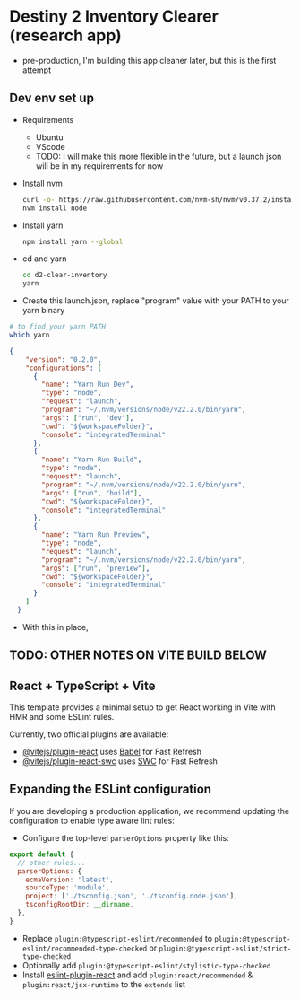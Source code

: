 # Destiny 2 Inventory Clearer (research app)

* pre-production, I'm building this app cleaner later, but this is the first attempt

## Dev env set up

* Requirements
  * Ubuntu
  * VScode
  * TODO: I will make this more flexible in the future, but a launch json will be in my requirements for now

* Install nvm

  ``` bash
  curl -o- https://raw.githubusercontent.com/nvm-sh/nvm/v0.37.2/install.sh | bash
  nvm install node
  ```

* Install yarn

  ``` bash
  npm install yarn --global
  ```

* cd and yarn

  ``` bash
  cd d2-clear-inventory
  yarn
  ```

* Create this launch.json, replace "program" value with your PATH to your yarn binary

``` bash
# to find your yarn PATH
which yarn
```

``` json
{
    "version": "0.2.0",
    "configurations": [
      {
        "name": "Yarn Run Dev",
        "type": "node",
        "request": "launch",
        "program": "~/.nvm/versions/node/v22.2.0/bin/yarn",
        "args": ["run", "dev"],
        "cwd": "${workspaceFolder}",
        "console": "integratedTerminal"
      },
      {
        "name": "Yarn Run Build",
        "type": "node",
        "request": "launch",
        "program": "~/.nvm/versions/node/v22.2.0/bin/yarn",
        "args": ["run", "build"],
        "cwd": "${workspaceFolder}",
        "console": "integratedTerminal"
      },
      {
        "name": "Yarn Run Preview",
        "type": "node",
        "request": "launch",
        "program": "~/.nvm/versions/node/v22.2.0/bin/yarn",
        "args": ["run", "preview"],
        "cwd": "${workspaceFolder}",
        "console": "integratedTerminal"
      }
    ]
  }
```

* With this in place,

## TODO: OTHER NOTES ON VITE BUILD BELOW

## React + TypeScript + Vite

This template provides a minimal setup to get React working in Vite with HMR and some ESLint rules.

Currently, two official plugins are available:

* [@vitejs/plugin-react](https://github.com/vitejs/vite-plugin-react/blob/main/packages/plugin-react/README.md) uses [Babel](https://babeljs.io/) for Fast Refresh
* [@vitejs/plugin-react-swc](https://github.com/vitejs/vite-plugin-react-swc) uses [SWC](https://swc.rs/) for Fast Refresh

## Expanding the ESLint configuration

If you are developing a production application, we recommend updating the configuration to enable type aware lint rules:

* Configure the top-level `parserOptions` property like this:

```js
export default {
  // other rules...
  parserOptions: {
    ecmaVersion: 'latest',
    sourceType: 'module',
    project: ['./tsconfig.json', './tsconfig.node.json'],
    tsconfigRootDir: __dirname,
  },
}
```

* Replace `plugin:@typescript-eslint/recommended` to `plugin:@typescript-eslint/recommended-type-checked` or `plugin:@typescript-eslint/strict-type-checked`
* Optionally add `plugin:@typescript-eslint/stylistic-type-checked`
* Install [eslint-plugin-react](https://github.com/jsx-eslint/eslint-plugin-react) and add `plugin:react/recommended` & `plugin:react/jsx-runtime` to the `extends` list
